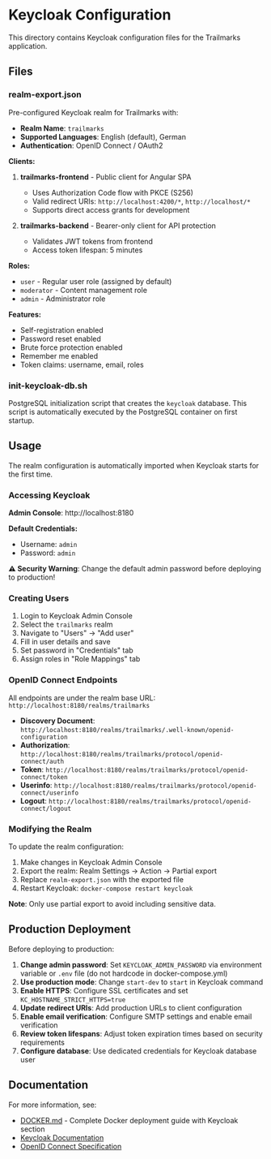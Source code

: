 # Keycloak Configuration

This directory contains Keycloak configuration files for the Trailmarks application.

## Files

### realm-export.json

Pre-configured Keycloak realm for Trailmarks with:
- **Realm Name**: `trailmarks`
- **Supported Languages**: English (default), German
- **Authentication**: OpenID Connect / OAuth2

**Clients:**
1. **trailmarks-frontend** - Public client for Angular SPA
   - Uses Authorization Code flow with PKCE (S256)
   - Valid redirect URIs: `http://localhost:4200/*`, `http://localhost/*`
   - Supports direct access grants for development

2. **trailmarks-backend** - Bearer-only client for API protection
   - Validates JWT tokens from frontend
   - Access token lifespan: 5 minutes

**Roles:**
- `user` - Regular user role (assigned by default)
- `moderator` - Content management role
- `admin` - Administrator role

**Features:**
- Self-registration enabled
- Password reset enabled
- Brute force protection enabled
- Remember me enabled
- Token claims: username, email, roles

### init-keycloak-db.sh

PostgreSQL initialization script that creates the `keycloak` database.
This script is automatically executed by the PostgreSQL container on first startup.

## Usage

The realm configuration is automatically imported when Keycloak starts for the first time.

### Accessing Keycloak

**Admin Console**: http://localhost:8180

**Default Credentials:**
- Username: `admin`
- Password: `admin`

**⚠️ Security Warning**: Change the default admin password before deploying to production!

### Creating Users

1. Login to Keycloak Admin Console
2. Select the `trailmarks` realm
3. Navigate to "Users" → "Add user"
4. Fill in user details and save
5. Set password in "Credentials" tab
6. Assign roles in "Role Mappings" tab

### OpenID Connect Endpoints

All endpoints are under the realm base URL: `http://localhost:8180/realms/trailmarks`

- **Discovery Document**: `http://localhost:8180/realms/trailmarks/.well-known/openid-configuration`
- **Authorization**: `http://localhost:8180/realms/trailmarks/protocol/openid-connect/auth`
- **Token**: `http://localhost:8180/realms/trailmarks/protocol/openid-connect/token`
- **Userinfo**: `http://localhost:8180/realms/trailmarks/protocol/openid-connect/userinfo`
- **Logout**: `http://localhost:8180/realms/trailmarks/protocol/openid-connect/logout`

### Modifying the Realm

To update the realm configuration:

1. Make changes in Keycloak Admin Console
2. Export the realm: Realm Settings → Action → Partial export
3. Replace `realm-export.json` with the exported file
4. Restart Keycloak: `docker-compose restart keycloak`

**Note**: Only use partial export to avoid including sensitive data.

## Production Deployment

Before deploying to production:

1. **Change admin password**: Set `KEYCLOAK_ADMIN_PASSWORD` via environment variable or `.env` file (do not hardcode in docker-compose.yml)
2. **Use production mode**: Change `start-dev` to `start` in Keycloak command
3. **Enable HTTPS**: Configure SSL certificates and set `KC_HOSTNAME_STRICT_HTTPS=true`
4. **Update redirect URIs**: Add production URLs to client configuration
5. **Enable email verification**: Configure SMTP settings and enable email verification
6. **Review token lifespans**: Adjust token expiration times based on security requirements
7. **Configure database**: Use dedicated credentials for Keycloak database user

## Documentation

For more information, see:
- [DOCKER.md](../DOCKER.md) - Complete Docker deployment guide with Keycloak section
- [Keycloak Documentation](https://www.keycloak.org/documentation)
- [OpenID Connect Specification](https://openid.net/specs/openid-connect-core-1_0.html)

